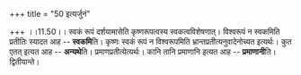 +++
title = "50 इत्यर्जुनं"

+++
।।11.50।। स्वकं रूपं दर्शयामासेति कृष्णरूपत्वस्य स्वकत्वविशेषणात्।
विश्वरूपं न स्वकमिति प्रतीतिः स्यादत आह -- **स्वकमि**ति। कृष्णः स्वकं
रूपं न विश्वरूपमिति भ्रान्तप्रतीत्यनुवादेनोच्यत इत्यर्थः। कुत एतत् इत्यत
आह -- **अन्यथे**ति। प्रमाणप्रतीत्येत्यर्थः। कानि तानि प्रमाणानि इत्यत आह
-- **प्रमाणानी**ति। द्वितीयान्ते।
